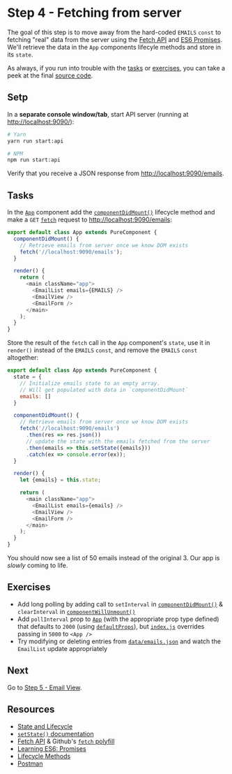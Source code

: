 # Step 4 - Fetching from server

The goal of this step is to move away from the hard-coded `EMAILS` `const` to fetching "real" data from the server using the [Fetch API](https://developer.mozilla.org/en-US/docs/Web/API/Fetch_API) and [ES6 Promises](http://www.benmvp.com/learning-es6-promises/). We'll retrieve the data in the `App` components lifecyle methods and store in its `state`.

As always, if you run into trouble with the [tasks](#tasks) or [exercises](#exercises), you can take a peek at the final [source code](src/).

## Setp

In a **separate console window/tab**, start API server (running at [http://localhost:9090/](http://localhost:9090/)):

```sh
# Yarn
yarn run start:api

# NPM
npm run start:api
```

Verify that you receive a JSON response from [http://localhost:9090/emails](http://localhost:9090/emails).

## Tasks

In the [`App`](src/App.js) component add the [`componentDidMount()`](https://facebook.github.io/react/docs/react-component.html#componentdidmount) lifecycle method and make a `GET` [`fetch`](https://developer.mozilla.org/en-US/docs/Web/API/Fetch_API) request to [http://localhost:9090/emails](http://localhost:9090/emails):

```js
export default class App extends PureComponent {
  componentDidMount() {
    // Retrieve emails from server once we know DOM exists
    fetch('//localhost:9090/emails');
  }

  render() {
    return (
      <main className="app">
        <EmailList emails={EMAILS} />
        <EmailView />
        <EmailForm />
      </main>
    );
  }
}
```

Store the result of the `fetch` call in the `App` component's `state`, use it in `render()` instead of the `EMAILS` `const`, and remove the `EMAILS` `const` altogether:

```js
export default class App extends PureComponent {
  state = {
    // Initialize emails state to an empty array.
    // Will get populated with data in `componentDidMount`
    emails: []
  }

  componentDidMount() {
    // Retrieve emails from server once we know DOM exists
    fetch('//localhost:9090/emails')
      .then(res => res.json())
      // update the state with the emails fetched from the server
      .then(emails => this.setState({emails}))
      .catch(ex => console.error(ex));
  }

  render() {
    let {emails} = this.state;

    return (
      <main className="app">
        <EmailList emails={emails} />
        <EmailView />
        <EmailForm />
      </main>
    );
  }
}
```

You should now see a list of 50 emails instead of the original 3. Our app is _slowly_ coming to life.

## Exercises

- Add long polling by adding call to `setInterval` in [`componentDidMount()`](https://facebook.github.io/react/docs/react-component.html#componentdidmount) & `clearInterval` in [`componentWillUnmount()`](https://facebook.github.io/react/docs/react-component.html#componentwillmount)
- Add `pollInterval` prop to [`App`](src/App.js) (with the appropriate prop type defined) that defaults to `2000` (using [`defaultProps`](https://facebook.github.io/react/docs/react-component.html#defaultprops)), but [`index.js`](src/index.js) overrides passing in `5000` to `<App />`
- Try modifying or deleting entries from [`data/emails.json`](data/emails.json) and watch the `EmailList` update appropriately

## Next

Go to [Step 5 - Email View](../05-email-view/).

## Resources

- [State and Lifecycle](https://facebook.github.io/react/docs/state-and-lifecycle.html)
- [`setState()` documentation](https://facebook.github.io/react/docs/react-component.html#setstate)
- [Fetch API](https://developer.mozilla.org/en-US/docs/Web/API/Fetch_API) & Github's [`fetch` polyfill](https://github.com/github/fetch)
- [Learning ES6: Promises](http://www.benmvp.com/learning-es6-promises/)
- [Lifecycle Methods](https://facebook.github.io/react/docs/react-component.html#the-component-lifecycle)
- [Postman](https://www.getpostman.com/)
